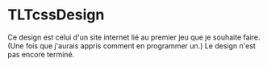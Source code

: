 # TLTcssDesign
Ce design est celui d'un site internet lié au premier jeu que je souhaite faire.(Une fois que j'aurais appris comment en programmer un.)
Le design n'est pas encore terminé.
